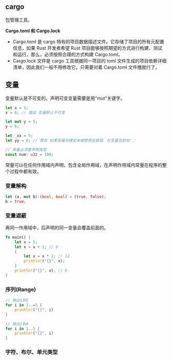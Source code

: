 
## cargo
包管理工具。

**Cargo.toml 和 Cargo.lock**
* Cargo.toml 是 cargo 特有的项目数据描述文件。它存储了项目的所有元配置信息，如果 Rust 开发者希望 Rust 项目能够按照期望的方式进行构建、测试和运行，那么，必须按照合理的方式构建 Cargo.toml。
* Cargo.lock 文件是 cargo 工具根据同一项目的 toml 文件生成的项目依赖详细清单，因此我们一般不用修改它，只需要对着 Cargo.toml 文件撸就行了。


## 变量
变量默认是不可变的。声明可变变量需要是用“mut”关键字。

```rust
let x = 5;
x = 6; // 错误 变量默认不可变

let mut y = 5;
y = 6;

let _xx = 5;
let yy = 6; // 警告 如果变量创建却未被使用会报错，在变量名前加'_'

// 常量必须要声明类型
const num: u32 = 100;
```
常量可以在任何作用域内声明，包含全局作用域，在声明作用域内常量在程序的整个过程中都有效。

### 变量解构

```rust
let (a, mut b):(bool, bool) = (true, false);
b = true;
```

### 变量遮蔽
再同一作用域中，后声明的同一变量会覆盖前面的。
```rust
fn main() {
    let x = 5;
    let x = x + 1; // 6
    {
        let x = x * 2; // 12
        println!("{}", x);
    }
    println!("{}", x); // 6
}
```

### 序列(Range)
```rust
// 输出1到5
for i in 1..=5 {
    println!("{}", i)
}

// 输出1到4
for i in 1..5 {
    println!("{}", i)
}
```

### 字符、布尔、单元类型

